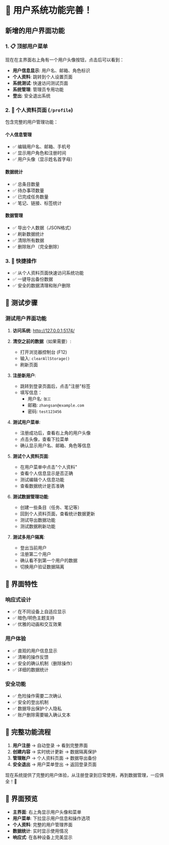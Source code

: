# 🎉 用户系统功能完善！

## 新增的用户界面功能

### 1. 📋 顶部用户菜单
现在在主界面右上角有一个用户头像按钮，点击后可以看到：

- **用户信息显示**: 用户名、邮箱、角色标识
- **个人资料**: 跳转到个人设置页面
- **系统测试**: 快速访问测试页面
- **系统管理**: 管理员专用功能
- **登出**: 安全退出系统

### 2. 🔧 个人资料页面 (`/profile`)
包含完整的用户管理功能：

#### 个人信息管理
- ✅ 编辑用户名、邮箱、手机号
- ✅ 显示用户角色和注册时间
- ✅ 用户头像（显示姓名首字母）

#### 数据统计
- ✅ 总条目数量
- ✅ 待办事项数量
- ✅ 已完成任务数量
- ✅ 笔记、链接、标签统计

#### 数据管理
- ✅ 导出个人数据（JSON格式）
- ✅ 刷新数据统计
- ✅ 清除所有数据
- ✅ 删除账户（完全删除）

### 3. 🎯 快捷操作
- ✅ 从个人资料页面快速访问系统功能
- ✅ 一键导出备份数据
- ✅ 安全的数据清理和账户删除

## 🧪 测试步骤

### 测试用户界面功能

1. **访问系统**: http://127.0.0.1:5174/
2. **清空之前的数据**（如果需要）:
   - 打开浏览器控制台 (F12)
   - 输入: `clearAllStorage()`
   - 刷新页面

3. **注册新用户**:
   - 跳转到登录页面后，点击"注册"标签
   - 填写信息：
     - 用户名: `张三`
     - 邮箱: `zhangsan@example.com`
     - 密码: `test123456`

4. **测试用户菜单**:
   - 注册成功后，查看右上角的用户头像
   - 点击头像，查看下拉菜单
   - 确认显示用户名、邮箱、角色等信息

5. **测试个人资料页面**:
   - 在用户菜单中点击"个人资料"
   - 查看个人信息显示是否正确
   - 测试编辑个人信息功能
   - 查看数据统计是否准确

6. **测试数据管理功能**:
   - 创建一些条目（任务、笔记等）
   - 回到个人资料页面，查看统计数据更新
   - 测试导出数据功能
   - 测试数据刷新功能

7. **测试多用户隔离**:
   - 登出当前用户
   - 注册第二个用户
   - 确认看不到第一个用户的数据
   - 切换用户验证数据隔离

## 🎨 界面特性

### 响应式设计
- ✅ 在不同设备上自适应显示
- ✅ 暗色/明色主题支持
- ✅ 优雅的动画和交互效果

### 用户体验
- ✅ 直观的用户信息显示
- ✅ 清晰的操作反馈
- ✅ 安全的确认机制（删除操作）
- ✅ 详细的数据统计

### 安全功能
- ✅ 危险操作需要二次确认
- ✅ 安全的登出机制
- ✅ 数据导出保护个人隐私
- ✅ 账户删除需要输入确认文本

## 🔄 完整功能流程

1. **用户注册** → 自动登录 → 看到完整界面
2. **创建内容** → 实时统计更新 → 数据隔离保护
3. **管理账户** → 个人资料页面 → 数据导出备份
4. **安全退出** → 用户菜单登出 → 返回登录页面

现在系统提供了完整的用户体验，从注册登录到日常使用，再到数据管理，一应俱全！🚀

## 📸 界面预览

- **主界面**: 右上角显示用户头像和菜单
- **用户菜单**: 下拉显示用户信息和操作选项
- **个人资料**: 完整的用户管理界面
- **数据统计**: 实时显示使用情况
- **响应式**: 在各种设备上完美显示